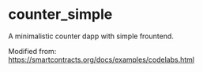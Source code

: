 # counter_simple

A minimalistic counter dapp with simple frountend.

Modified from:  
https://smartcontracts.org/docs/examples/codelabs.html
